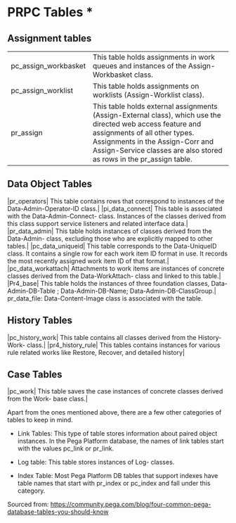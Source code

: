 # PRPC Tables *


## Assignment tables
|||
|-|-|
|pc_assign_workbasket| This table holds assignments in work queues and instances of the Assign-Workbasket class.|
|pc_assign_worklist| This table holds assignments on worklists (Assign-Worklist class).|
|pr_assign| This table holds external assignments (Assign-External class), which use the directed web access feature and assignments of all other types. Assignments in the Assign-Corr and Assign-Service classes are also stored as rows in the pr_assign table.|

## Data Object Tables

|pr_operators| This table contains rows that correspond to instances of the Data-Admin-Operator-ID class.|
|pi_data_connect| This table is associated with the Data-Admin-Connect- class. Instances of the classes derived from this class support service listeners and related interface data.|
|pr_data_admin| This table holds instances of classes derived from the Data-Admin- class, excluding those who are explicitly mapped to other tables.|
|pc_data_uniqueid| This table corresponds to the Data-UniqueID class. It contains a single row for each work item ID format in use. It records the most recently assigned work item ID of that format.|
|pc_data_workattach| Attachments to work items are instances of concrete classes derived from the Data-WorkAttach- class and linked to this table.|
|Pr4_base| This table holds the instances of three foundation classes, Data-Admin-DB-Table ; Data-Admin-DB-Name; Data-Admin-DB-ClassGroup.|
pr_data_file: Data-Content-Image class is associated with the table.

## History Tables

|pc_history_work| This table contains all classes derived from the History-Work- class.|
|pr4_history_rule| This tables contains instances for various rule related works like Restore, Recover, and detailed history|

## Case Tables

|pc_work| This table saves the case instances of concrete classes derived from the Work- base class.|


Apart from the ones mentioned above, there are a few other categories of tables to keep in mind.

- Link Tables: This type of table stores information about paired object instances. In the Pega Platform database, the names of link tables start with the values pc_link or pr_link.

- Log table: This table stores instances of Log- classes.

- Index Table: Most Pega Platform DB tables that support indexes have table names that start with pr_index or pc_index and fall under this category.


Sourced from:
https://community.pega.com/blog/four-common-pega-database-tables-you-should-know
